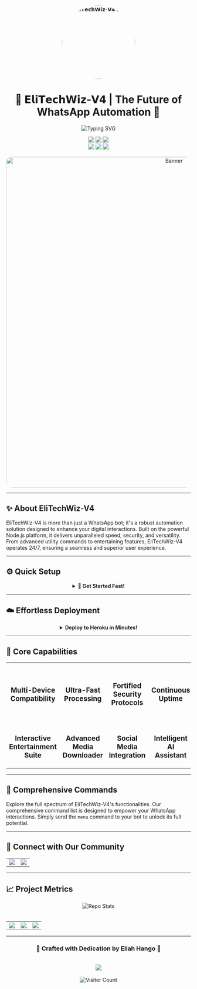 <div align="center">

<img width="200" src="https://files.catbox.moe/vxxv26.jpeg" alt="𝗘𝗹𝗶𝗧𝗲𝗰𝗵𝗪𝗶𝘇-𝗩𝟰 Logo" style="border-radius: 50%;"/>

# 🌌 𝗘𝗹𝗶𝗧𝗲𝗰𝗵𝗪𝗶𝘇-𝗩𝟰 | The Future of WhatsApp Automation 🌌
  
<p align="center">
  <img src="https://readme-typing-svg.demolab.com?font=Fira+Code&size=25&pause=1000&color=78C6F7&center=true&vCenter=true&random=false&width=490&lines=ELEVATE+YOUR+WHATSAPP+EXPERIENCE;POWERED+BY+ELIAH+HANGO" alt="Typing SVG" />
</p>

<div align="center">
  <img src="https://img.shields.io/badge/Version-4.0.0-informational?style=for-the-badge&logo=none" />
  <img src="https://img.shields.io/badge/Tech-Node.js-green?style=for-the-badge&logo=node.js" />
  <img src="https://img.shields.io/badge/Status-Active-brightgreen?style=for-the-badge&logo=checkmarx" />
  <br>
  <img src="https://img.shields.io/github/license/Eliahhango/EliTechWiz-V4?style=for-the-badge&logo=licenses&color=purple" />
  <img src="https://img.shields.io/github/stars/Eliahhango/EliTechWiz-V4?style=for-the-badge&logo=github&color=gold" />
  <img src="https://img.shields.io/github/forks/Eliahhango/EliTechWiz-V4?style=for-the-badge&logo=github&color=silver" />
</div>

<br>

<img width="900" height="auto" src="https://files.catbox.moe/vxxv26.jpeg" alt="Banner" style="border-radius: 15px;"/>

</div>

---

## ✨ About EliTechWiz-V4

EliTechWiz-V4 is more than just a WhatsApp bot; it's a robust automation solution designed to enhance your digital interactions. Built on the powerful Node.js platform, it delivers unparalleled speed, security, and versatility. From advanced utility commands to entertaining features, EliTechWiz-V4 operates 24/7, ensuring a seamless and superior user experience.

---

## ⚙️ Quick Setup

<div align="center">
  <details>
    <summary><b>🚀 Get Started Fast!</b></summary>
    <br>
    <table>
      <tr>
        <th>Step</th>
        <th>Action</th>
        <th>Link</th>
      </tr>
      <tr>
        <td>1️⃣</td>
        <td><b>Fork Repository</b></td>
        <td>
          <a href="https://github.com/Eliahhango/EliTechWiz-V4/fork">
            <img src="https://img.shields.io/badge/Fork_Now-black?style=for-the-badge&logo=github" width="120px">
          </a>
        </td>
      </tr>
      <tr>
        <td>2️⃣</td>
        <td><b>Generate Pairing Code</b></td>
        <td>
          <a href="https://pairingsite-a5bc23ed8b1e.herokuapp.com/pair">
            <img src="https://img.shields.io/badge/Get_Code-blue?style=for-the-badge&logo=whatsapp" width="120px">
          </a>
        </td>
      </tr>
      <tr>
        <td>3️⃣</td>
        <td><b>Scan QR for Connection</b></td>
        <td>
          <a href="https://pairingsite-a5bc23ed8b1e.herokuapp.com/eliahqr">
            <img src="https://img.shields.io/badge/Scan_QR-purple?style=for-the-badge&logo=qrcode" width="120px">
          </a>
        </td>
      </tr>
    </table>
  </details>
</div>

---

## ☁️ Effortless Deployment

<div align="center">
  <details>
    <summary><b>Deploy to Heroku in Minutes!</b></summary>
    <br>
    <table align="center">
      <tr>
        <td>
          <a href="https://signup.heroku.com">
            <img src="https://img.shields.io/badge/🔰_CREATE_HEROKU_ACCOUNT-purple?style=for-the-badge&logo=heroku" width="300px">
          </a>
        </td>
        <td>
          <a href="https://dashboard.heroku.com/new?template=https://github.com/Eliahhango/EliTechWiz-V4/tree/main">
            <img src="https://img.shields.io/badge/⚡_DEPLOY_TO_HEROKU-blue?style=for-the-badge&logo=heroku" width="300px">
          </a>
        </td>
      </tr>
    </table>
  </details>
</div>

---

## 🚀 Core Capabilities

<div align="center">
  <table>
    <tr>
      <td align="center"><h3><br>Multi-Device Compatibility</h3></td>
      <td align="center"><h3><br>Ultra-Fast Processing</h3></td>
      <td align="center"><h3><br>Fortified Security Protocols</h3></td>
      <td align="center"><h3><br>Continuous Uptime</h3></td>
    </tr>
    <tr>
      <td align="center"><h3><br>Interactive Entertainment Suite</h3></td>
      <td align="center"><h3><br>Advanced Media Downloader</h3></td>
      <td align="center"><h3><br>Social Media Integration</h3></td>
      <td align="center"><h3><br>Intelligent AI Assistant</h3></td>
    </tr>
  </table>
</div>

---

## 📝 Comprehensive Commands

Explore the full spectrum of EliTechWiz-V4's functionalities. Our comprehensive command list is designed to empower your WhatsApp interactions. Simply send the `menu` command to your bot to unlock its full potential.

---

## 🤝 Connect with Our Community

<div align="center">
  <table>
    <tr>
      <td>
        <a href="https://whatsapp.com/channel/0029VaeEYF0BvvsZpaTPfL2s">
          <img src="https://img.shields.io/badge/JOIN-WHATSAPP_CHANNEL-2AAB46?style=for-the-badge&logo=whatsapp&logoColor=white">
        </a>
      </td>
      <td>
        <a href="https://www.youtube.com/@eliahhango">
          <img src="https://img.shields.io/badge/SUBSCRIBE-YOUTUBE_CHANNEL-FF0000?style=for-the-badge&logo=youtube&logoColor=white">
        </a>
      </td>
    </tr>
  </table>
</div>

---

## 📈 Project Metrics

<div align="center">
  <img src="https://github-readme-stats.vercel.app/api/pin/?username=Eliahhango&repo=EliTechWiz-V4&theme=tokyonight&hide_border=true" alt="Repo Stats">
</div>

<br>

<div align="center">
  <table>
    <tr>
      <td>
        <img src="https://img.shields.io/github/last-commit/Eliahhango/EliTechWiz-V4?style=for-the-badge&logo=github&color=blue">
      </td>
      <td>
        <img src="https://img.shields.io/github/issues/Eliahhango/EliTechWiz-V4?style=for-the-badge&logo=github&color=red">
      </td>
      <td>
        <img src="https://img.shields.io/github/contributors/Eliahhango/EliTechWiz-V4?style=for-the-badge&logo=github&color=green">
      </td>
    </tr>
  </table>
</div>

---

<div align="center">
  <h3>💖 Crafted with Dedication by Eliah Hango 💖</h3>
  <br>
  <a href="https://github.com/Eliahhango">
    <img src="https://img.shields.io/badge/Follow_@Eliahhango-black?style=for-the-badge&logo=github&logoColor=white">
  </a>
  <br><br>
  <img src="https://profile-counter.glitch.me/EliTechWiz-V4/count.svg" alt="Visitor Count">
</div>
